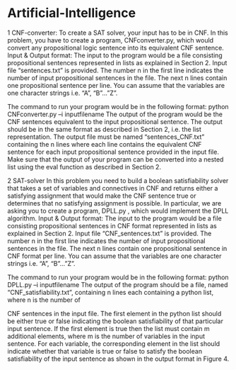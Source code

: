 # Artificial-Intelligence

1 CNF-converter:
To create a SAT solver, your input has to be in CNF. In this problem, you have to create a program, CNFconverter.py, which would convert any propositional logic sentence into its equivalent CNF sentence.
Input & Output format:
The input to the program would be a file consisting propositional sentences represented in lists as explained in Section 2. Input file “sentences.txt” is provided. The number n in the first line indicates the number of input propositional sentences in the file. The next n lines contain one propositional sentence per line. You can assume that the variables are one character strings i.e. “A”, “B”...”Z”.

The command to run your program would be in the following format:
python CNFconverter.py –i inputfilename
The output of the program would be the CNF sentences equivalent to the input propositional sentence. The output should be in the same format as described in Section 2, i.e. the list representation. The output file must be named “sentences_CNF.txt” containing the n lines where each line contains the equivalent CNF sentence for each input propositional sentence provided in the input file. Make sure that the output of your program can be converted into a nested list using the eval function as described in Section 2.

2 SAT-solver
In this problem you need to build a boolean satisfiability solver that takes a set of variables and connectives in CNF and returns either a satisfying assignment that would make the CNF sentence true or determines that no satisfying assignment is possible. In particular, we are asking you to create a program, DPLL.py , which would implement the DPLL algorithm.
Input & Output format:
The input to the program would be a file consisting propositional sentences in CNF format represented in lists as explained in Section 2. Input file “CNF_sentences.txt” is provided. The number n in the first line indicates the number of input propositional sentences in the file. The next n lines contain one propositional sentence in CNF format per line. You can assume that the variables are one character strings i.e. “A”, “B”...”Z”.

The command to run your program would be in the following format:
python DPLL.py –i inputfilename
The output of the program should be a file, named “CNF_satisfiability.txt”, containing n lines each containing a python list, where n is the number of

CNF sentences in the input file. The first element in the python list should be either true or false indicating the boolean satisfiability of that particular input sentence. If the first element is true then the list must contain m additional elements, where m is the number of variables in the input sentence. For each variable, the corresponding element in the list should indicate whether that variable is true or false to satisfy the boolean satisfiability of the input sentence as shown in the output format in Figure 4.
